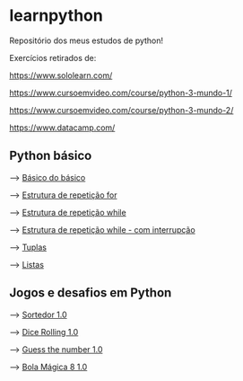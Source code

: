 # learnpython
Repositório dos meus estudos de python!

Exercícios retirados de:

https://www.sololearn.com/

https://www.cursoemvideo.com/course/python-3-mundo-1/

https://www.cursoemvideo.com/course/python-3-mundo-2/

https://www.datacamp.com/

## Python básico
--> [Básico do básico](https://github.com/cabarros3/learnpython/blob/main/basic_py/basic_python.ipynb)

--> [Estrutura de repetição for](https://github.com/cabarros3/learnpython/blob/main/basic_py/estrutura_for.ipynb)

--> [Estrutura de repetição while](https://github.com/cabarros3/learnpython/blob/main/basic_py/estrutura_while.ipynb)

--> [Estrutura de repetição while - com interrupção](https://github.com/cabarros3/learnpython/blob/main/basic_py/while_com_interrup%C3%A7%C3%A3o.ipynb)

--> [Tuplas](https://github.com/cabarros3/learnpython/blob/main/basic_py/tuples.ipynb)

--> [Listas](https://github.com/cabarros3/learnpython/blob/main/basic_py/aprendendo_listas)

## Jogos e desafios em Python

--> [Sortedor 1.0](https://github.com/cabarros3/learnpython/blob/main/jogos_aplicacoes/sorteador_1.py)

--> [Dice Rolling 1.0](https://github.com/cabarros3/learnpython/edit/main/jogos_aplicacoes/dice_rolling_1)

--> [Guess the number 1.0](https://github.com/cabarros3/learnpython/blob/main/jogos_aplicacoes/guess_number.py)

--> [Bola Mágica 8 1.0](https://github.com/cabarros3/learnpython/blob/main/jogos_aplicacoes/bola_8.py)
